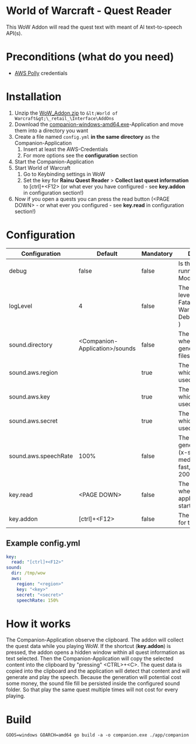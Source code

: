 # World of Warcraft - Quest Reader

This WoW Addon will read the quest text with meant of AI text-to-speech API(s).

# Preconditions (what do you need)

* [AWS Polly](https://aws.amazon.com/polly/) credentials

# Installation

1. Unzip the [WoW_Addon.zip](https://github.com/rainu/wow-quest-reader/releases/) to 
    `&lt;World of Warcraft&gt;\_retail_\Interface\AddOns`
2. Download the [companion-windows-amd64.exe](https://github.com/rainu/wow-quest-reader/releases/)-Application and move them into a directory you want 
3. Create a file named `config.yml` **in the same directory** as the Companion-Application
   1. Insert at least the AWS-Credentials
   2. For more options see the **configuration** section
4. Start the Companion-Application
5. Start World of Warcraft
   1. Go to Keybinding settings in WoW
   2. Set the key for **Rainu Quest Reader** &gt; **Collect last quest information** to [ctrl]+&lt;F12&gt; 
      (or what ever you have configured - see **key.addon** in configuration section!)
6. Now if you open a quests you can press the read button (&lt;PAGE DOWN&gt; - or what ever you configured - see **key.read** in configuration section!)

# Configuration

| Configuration | Default | Mandatory | Description |
|---|---|---|---|
| debug | false | false | Is the application running in Debug-Mode? |
| logLevel | 4 | false | The used logging level. ( Panic(0); Fatal(1); Error(2); Warn(3); Info(4); Debug(5);Trace(6) ) |
| sound.directory | &lt;Companion-Application&gt;/sounds | false | The directory where the generated sound files will be stored. |
| sound.aws.region |  | true | The AWS region which should be used. |
| sound.aws.key |  | true | The AWS key which should be used. |
| sound.aws.secret |  | true | The AWS secret which should be used. |
| sound.aws.speechRate | 100% | false | The speech rate of generated speech. (x-slow, slow, medium, fast, x-fast, 20% - 200%) |
| key.read | &lt;PAGE DOWN&gt; | false | The keybinding when the application should start reading. |
| key.addon | [ctrl]+&lt;F12&gt; | false | The Keybinding for the addon. |

## Example config.yml

```yaml
key:
  read: "[ctrl]+<F12>"
sound:
  dir: /tmp/wow
  aws:
    region: "<region>"
    key: "<key>"
    secret: "<secret>"
    speechRate: 150%
```

# How it works

The Companion-Application observe the clipboard. The addon will collect the quest data while you playing WoW. 
If the shortcut (**key.addon**) is pressed, the addon opens a hidden window within all quest information as text selected.
Then the Companion-Application will copy the selected content into the clipboard by "pressing" &lt;CTRL&gt;+&lt;C&gt;. 
The quest data is copied into the clipboard and the application will detect that content and will generate and
play the speech. Because the generation will potential cost some money, the sound file fill be persisted inside the 
configured sound folder. So that play the same quest multiple times will not cost for every playing.

# Build

```shell
GOOS=windows GOARCH=amd64 go build -a -o companion.exe ./app/companion
```